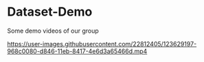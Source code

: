 # Dataset-Demo
Some demo videos of our group



https://user-images.githubusercontent.com/22812405/123629197-968c0080-d846-11eb-8417-4e6d3a65466d.mp4

